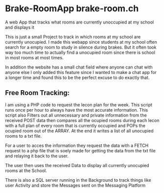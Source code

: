 # Brake-RoomApp brake-room.ch
A web App that tracks what rooms are currently unoccupied at my school and displays it

This is just a small Project to track in which rooms at my school are currently unocupied.
I made this webapp since students at my school often search for a empty room to study in silence during brakes. But it often took way too much time to actually find a unocupied room since there is school in most rooms at most times.

In addition the website has a small chat field where anyone can chat with anyone else
I only added this feature since I wanted to make a chat app for a longer time and found this to be the perfect excuse to do exactly that.

<h2>Free Room Tracking:</h2>
I am using a PHP code to request the lecon plan for the week. This script runs once per hour to always have the most accurate information. This script also Filters out all unnecessary and private information from the received POST data then compares all the ocupied rooms during each lecon with a full plan of every room that is currently occupied and POPs the ocupied room out of the ARRAY. At the end it writes a list of all unocupied rooms to a txt file.

For a user to acces the information they request the data with a FETCH request to a php file that is soely made for getting the data from the txt file and relaying it back to the user.

The user then uses the received Data to display all currently unocupied rooms at the School.


There is also a SQL server running in the Background to track things like user Activity and store the Messages sent on the Messaging Platform
